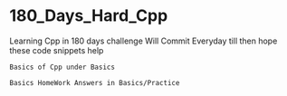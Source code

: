 # 180_Days_Hard_Cpp
Learning Cpp in 180 days challenge 
Will Commit Everyday till then hope these code snippets help

`Basics of Cpp under Basics`

`Basics HomeWork Answers in Basics/Practice`
